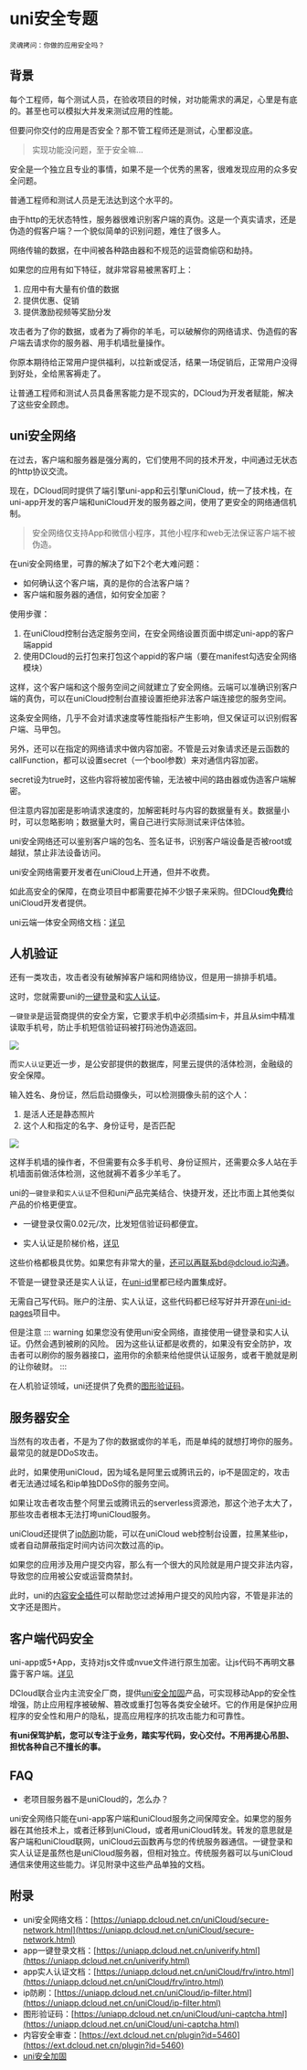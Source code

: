 # uni安全专题

`灵魂拷问：你做的应用安全吗？`

## 背景
每个工程师，每个测试人员，在验收项目的时候，对功能需求的满足，心里是有底的。甚至也可以模拟大并发来测试应用的性能。

但要问你交付的应用是否安全？那不管工程师还是测试，心里都没底。

> 实现功能没问题，至于安全嘛...

安全是一个独立且专业的事情，如果不是一个优秀的黑客，很难发现应用的众多安全问题。

普通工程师和测试人员是无法达到这个水平的。

由于http的无状态特性，服务器很难识别客户端的真伪。这是一个真实请求，还是伪造的假客户端？一个貌似简单的识别问题，难住了很多人。

网络传输的数据，在中间被各种路由器和不规范的运营商偷窃和劫持。

如果您的应用有如下特征，就非常容易被黑客盯上：
1. 应用中有大量有价值的数据
2. 提供优惠、促销
3. 提供激励视频等奖励分发

攻击者为了你的数据，或者为了褥你的羊毛，可以破解你的网络请求、伪造假的客户端去请求你的服务器、用手机墙批量操作。

你原本期待给正常用户提供福利，以拉新或促活，结果一场促销后，正常用户没得到好处，全给黑客褥走了。

让普通工程师和测试人员具备黑客能力是不现实的，DCloud为开发者赋能，解决了这些安全顾虑。

## uni安全网络

在过去，客户端和服务器是强分离的，它们使用不同的技术开发，中间通过无状态的http协议交流。

现在，DCloud同时提供了端引擎uni-app和云引擎uniCloud，统一了技术栈，在uni-app开发的客户端和uniCloud开发的服务器之间，使用了更安全的网络通信机制。

> 安全网络仅支持App和微信小程序，其他小程序和web无法保证客户端不被伪造。

在uni安全网络里，可靠的解决了如下2个老大难问题：

- 如何确认这个客户端，真的是你的合法客户端？
- 客户端和服务器的通信，如何安全加密？

使用步骤：
1. 在uniCloud控制台选定服务空间，在安全网络设置页面中绑定uni-app的客户端appid
2. 使用DCloud的云打包来打包这个appid的客户端（要在manifest勾选安全网络模块）

这样，这个客户端和这个服务空间之间就建立了安全网络。云端可以准确识别客户端的真伪，可以在uniCloud控制台直接设置拒绝非法客户端连接您的服务空间。

这条安全网络，几乎不会对请求速度等性能指标产生影响，但又保证可以识别假客户端、马甲包。

另外，还可以在指定的网络请求中做内容加密。不管是云对象请求还是云函数的callFunction，都可以设置secret（一个bool参数）来对通信内容加密。

secret设为true时，这些内容将被加密传输，无法被中间的路由器或伪造客户端解密。

但注意内容加密是影响请求速度的，加解密耗时与内容的数据量有关。数据量小时，可以忽略影响；数据量大时，需自己进行实际测试来评估体验。

uni安全网络还可以鉴别客户端的包名、签名证书，识别客户端设备是否被root或越狱，禁止非法设备访问。

uni安全网络需要开发者在uniCloud上开通，但并不收费。

如此高安全的保障，在商业项目中都需要花掉不少银子来采购。但DCloud**免费**给uniCloud开发者提供。

uni云端一体安全网络文档：[详见](/uniCloud/secure-network.md)

## 人机验证

还有一类攻击，攻击者没有破解掉客户端和网络协议，但是用一排排手机墙。

这时，您就需要uni的[一键登录](/univerify.md)和[实人认证](/uniCloud/frv/intro.md)。

`一键登录`是运营商提供的安全方案，它要求手机中必须插sim卡，并且从sim中精准读取手机号，防止手机短信验证码被打码池伪造返回。

![](https://img-cdn-aliyun.dcloud.net.cn/client/doc/univerify/demo.png)

而`实人认证`更近一步，是公安部提供的数据库，阿里云提供的活体检测，金融级的安全保障。

输入姓名、身份证，然后启动摄像头，可以检测摄像头前的这个人：
1. 是活人还是静态照片
2. 这个人和指定的名字、身份证号，是否匹配

![](https://qiniu-web-assets.dcloud.net.cn/unidoc/zh/202302242037107.jpg)

这样手机墙的操作者，不但需要有众多手机号、身份证照片，还需要众多人站在手机墙面前做活体检测，这他就褥不着多少羊毛了。

uni的`一键登录`和`实人认证`不但和uni产品完美结合、快捷开发，还比市面上其他类似产品的价格更便宜。

- 一键登录仅需0.02元/次，比发短信验证码都便宜。

- 实人认证是阶梯价格，[详见](/uniCloud/frv/price.md)

这些价格都极具优势。如果您有非常大的量，还可以再联系bd@dcloud.io沟通。

不管是一键登录还是实人认证，在[uni-id](/uniCloud/uni-id/summary.md)里都已经内置集成好。

无需自己写代码。账户的注册、实人认证，这些代码都已经写好并开源在[uni-id-pages](/uniCloud/uni-id-pages.md)项目中。

但是注意
::: warning
如果您没有使用uni安全网络，直接使用一键登录和实人认证。仍然会遇到被刷的风险。
因为这些认证都是收费的，如果没有安全防护，攻击者可以刷你的服务器接口，盗用你的余额来给他提供认证服务，或者干脆就是刷的让你破财。
:::

在人机验证领域，uni还提供了免费的[图形验证码](/uniCloud/uni-captcha.md)。

## 服务器安全

当然有的攻击者，不是为了你的数据或你的羊毛，而是单纯的就想打垮你的服务。最常见的就是DDoS攻击。

此时，如果使用uniCloud，因为域名是阿里云或腾讯云的，ip不是固定的，攻击者无法通过域名和ip单独DDoS你的服务空间。

如果让攻击者攻击整个阿里云或腾讯云的serverless资源池，那这个池子太大了，那些攻击者根本无法打垮uniCloud服务。

uniCloud还提供了[ip防刷](/uniCloud/ip-filter.md)功能，可以在uniCloud web控制台设置，拉黑某些ip，或者自动屏蔽指定时间内访问次数过高的ip。

如果您的应用涉及用户提交内容，那么有一个很大的风险就是用户提交非法内容，导致您的应用被公安或运营商禁封。

此时，uni的[内容安全插件](https://ext.dcloud.net.cn/plugin?id=5460)可以帮助您过滤掉用户提交的风险内容，不管是非法的文字还是图片。

## 客户端代码安全

uni-app或5+App，支持对js文件或nvue文件进行原生加密。让js代码不再明文暴露于客户端。[详见](/tutorial/app-sec-confusion.md)

DCloud联合业内主流安全厂商，提供[uni安全加固](/tutorial/app-security.md)产品，可实现移动App的安全性增强，防止应用程序被破解、篡改或重打包等各类安全破坏。它的作用是保护应用程序的安全性和用户的隐私，提高应用程序的抗攻击能力和可靠性。

**有uni保驾护航，您可以专注于业务，踏实写代码，安心交付。不用再提心吊胆、担忧各种自己不擅长的事。**

## FAQ

- 老项目服务器不是uniCloud的，怎么办？

uni安全网络只能在uni-app客户端和uniCloud服务之间保障安全。如果您的服务器在其他技术上，或者迁移到uniCloud，或者用uniCloud转发。转发的意思就是客户端和uniCloud联网，uniCloud云函数再与您的传统服务器通信。一键登录和实人认证是虽然也是uniCloud服务器，但相对独立。传统服务器可以与uniCloud通信来使用这些能力。详见附录中这些产品单独的文档。

## 附录
- uni安全网络文档：[https://uniapp.dcloud.net.cn/uniCloud/secure-network.html](https://uniapp.dcloud.net.cn/uniCloud/secure-network.html)
- app一键登录文档：[https://uniapp.dcloud.net.cn/univerify.html](https://uniapp.dcloud.net.cn/univerify.html)
- app实人认证文档：[https://uniapp.dcloud.net.cn/uniCloud/frv/intro.html](https://uniapp.dcloud.net.cn/uniCloud/frv/intro.html)
- ip防刷：[https://uniapp.dcloud.net.cn/uniCloud/ip-filter.html](https://uniapp.dcloud.net.cn/uniCloud/ip-filter.html)
- 图形验证码：[https://uniapp.dcloud.net.cn/uniCloud/uni-captcha.html](https://uniapp.dcloud.net.cn/uniCloud/uni-captcha.html)
- 内容安全审查：[https://ext.dcloud.net.cn/plugin?id=5460](https://ext.dcloud.net.cn/plugin?id=5460)
- [uni安全加固](/tutorial/app-security.md)
